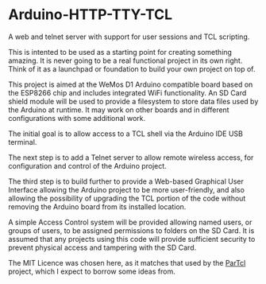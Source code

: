# Arduino-HTTP-TTY-TCL
A web and telnet server with support for user sessions and TCL scripting.

This is intented to be used as a starting point for creating something amazing. It is never going to be a real functional project in its own right. Think of it as a launchpad or foundation to build your own project on top of.

This project is aimed at the WeMos D1 Arduino compatible board based on the ESP8266 chip and includes integrated WiFi functionality. An SD Card shield module will be used to provide a filesystem to store data files used by the Arduino at runtime. It may work on other boards and in different configurations with some additional work.

The initial goal is to allow access to a TCL shell via the Arduino IDE USB terminal.

The next step is to add a Telnet server to allow remote wireless access, for configuration and control of the Arduino project.

The third step is to build further to provide a Web-based Graphical User Interface allowing the Arduino project to be more user-friendly, and also allowing the possibility of upgrading the TCL portion of the code without removing the Arduino board from its installed location.

A simple Access Control system will be provided allowing named users, or groups of users, to be assigned permissions to folders on the SD Card. It is assumed that any projects using this code will provide sufficient security to prevent physical access and tampering with the SD Card.

The MIT Licence was chosen here, as it matches that used by the [ParTcl](https://github.com/zserge/partcl) project, which I expect to borrow some ideas from.
